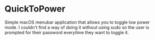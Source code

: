 # QuickToPower

Simple macOS menubar application that allows you to toggle low power mode.
I couldn't find a way of doing it without using sudo so the user is prompted for their password everytime they want to toggle it.
